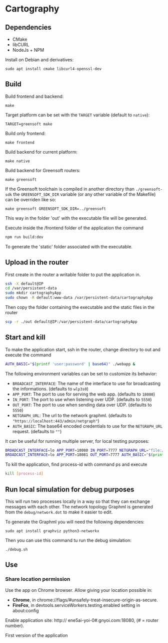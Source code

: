# Cartography

## Dependencies

- CMake
- libCURL
- NodeJs + NPM

Install on Debian and derivatives:

    sudo apt install cmake libcurl4-openssl-dev

## Build

Build frontend and backend:

    make

Target platform can be set with the `TARGET` variable (default to `native`):

    TARGET=greensoft make

Build only frontend:

    make frontend

Build backend for current platform:

    make native

Build backend for Greensoft routers:

    make greensoft

If the Greensoft toolchain is compiled in another directory than `./greensoft-sdk` the `GREENSOFT_SDK_DIR` variable (or any other variable of the Makefile) can be overriden like so:

    make greensoft GREENSOFT_SDK_DIR=../greensoft

This way in the folder 'out' with the executable file will be generated.

Execute inside the /frontend folder of the application the command

```bash
npm run build:dev
```

To generate the 'static' folder associated with the executable.

## Upload in the router

First create in the router a writable folder to put the application in.

```bash
ssh -X default@IP
cd /var/persistent-data
sudo mkdir cartographyApp
sudo chown -R default:www-data /var/persistent-data/cartographyApp
```

Then copy the folder containing the executable and the static files in the router

```bash
scp -r ./out default@IP:/var/persistent-data/cartographyApp
```

## Start and kill
To make the application start, ssh in the router, change directory to out and execute the command
```bash
AUTH_BASIC="$(printf 'user:password' | base64)" ./webapp &
```

The following environment variables can be set to customize its behavior:

- `BROADCAST_INTERFACE`: The name of the interface to use for broadcasting the informations. (defaults to `wlp3s0`)
- `APP_PORT`: The port to use for serving the web app. (defaults to `18080`)
- `IN_PORT`: The port to use when listening over UDP. (defaults to `5550`)
- `OUT_PORT`: The port to use when sending data over UDP. (defaults to `5550`)
- `NETGRAPH_URL`: The url to the network graphml. (defaults to `"https://localhost:443/admin/netgraph"`)
- `AUTH_BASIC`: The base64 encoded credentials to use for the `NETGRAPH_URL` request. (defaults to `""`)

It can be useful for running multiple server, for local testing purposes:

```bash
BROADCAST_INTERFACE=lo APP_PORT=18080 IN_PORT=7777 NETGRAPH_URL="file://$(realpath ../network/netgraph.xml)" ./webapp &
BROADCAST_INTERFACE=lo APP_PORT=18081 OUT_PORT=7777 AUTH_BASIC="$(printf 'user:password' | base64)" ./webapp &
```

To kill the application, find process-id with command ps and execute
```bash
kill [process-id]
```

## Run local simulation for debug purposes

This will run two processes locally in a way so that they can exchange messages with each other.
The network topology Graphml is generated from the `debug/network.dot` to make it easier to edit.

To generate the Graphml you will need the following dependencies:

    sudo apt install graphviz python3-networkx

Then you can use this command tu run the debug simulation:

    ./debug.sh


## Use 
### Share location permission
Use the app on Chrome browser.
Allow giving your location possible in:
* **Chrome**, in chrome://flags/#unsafely-treat-insecure-origin-as-secure.
* **FireFox**, in devtools.serviceWorkers.testing.enabled setting in about:config

Enable application site: http:// ene5ai-yoi-0#.gnyoi.com:18080,
(# = router number).

First version of the application 




